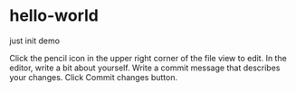 # hello-world
just init demo

Click the  pencil icon in the upper right corner of the file view to edit.
In the editor, write a bit about yourself.
Write a commit message that describes your changes.
Click Commit changes button.
